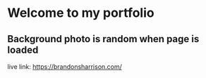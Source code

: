 # Welcome to my portfolio
## Background photo is random when page is loaded

live link: https://brandonsharrison.com/
